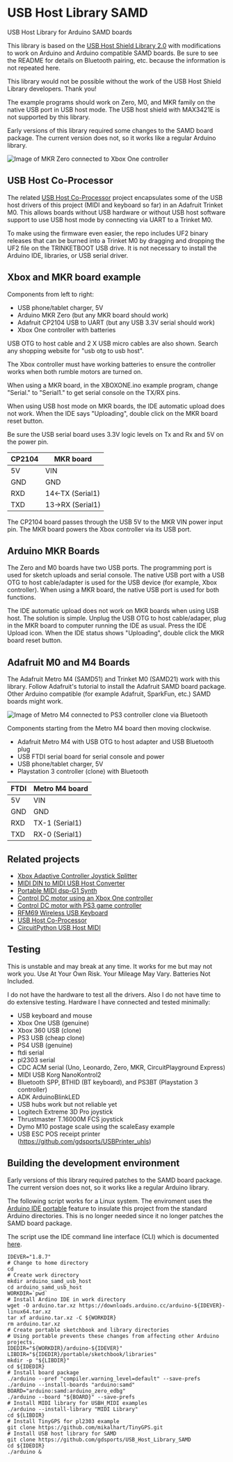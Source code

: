 # USB Host Library SAMD
USB Host Library for Arduino SAMD boards

This library is based on the [USB Host Shield Library
2.0](https://github.com/felis/USB_Host_Shield_2.0) with modifications to work
on Arduino and Arduino compatible SAMD boards. Be sure to see the README for
details on Bluetooth pairing, etc. because the information is not repeated
here.

This library would not be possible without the work of the USB Host Shield
Library developers. Thank you!

The example programs should work on Zero, M0, and MKR family on the native USB
port in USB host mode. The USB host shield with MAX3421E is not supported by
this library.

Early versions of this library required some changes to the SAMD board package.
The current version does not, so it works like a regular Arduino library.

![Image of MKR Zero connected to Xbox One controller](./images/mkrxbox.jpg)

## USB Host Co-Processor

The related [USB Host Co-Processor](https://github.com/gdsports/usbhostcopro)
project encapsulates some of the USB host drivers of this project (MIDI and
keyboard so far) in an Adafruit Trinket M0. This allows boards without USB
hardware or without USB host software support to use USB host mode by
connecting via UART to a Trinket M0.

To make using the firmware even easier, the repo includes UF2 binary releases
that can be burned into a Trinket M0 by dragging and dropping the UF2 file on
the TRINKETBOOT USB drive. It is not necessary to install the Arduino IDE,
libraries, or USB serial driver.

## Xbox and MKR board example

Components from left to right:

* USB phone/tablet charger, 5V
* Arduino MKR Zero (but any MKR board should work)
* Adafruit CP2104 USB to UART (but any USB 3.3V serial should work)
* Xbox One controller with batteries

USB OTG to host cable and 2 X USB micro cables are also shown. Search any
shopping website for "usb otg to usb host".

The Xbox controller must have working batteries to ensure the controller works
when both rumble motors are turned on.

When using a MKR board, in the XBOXONE.ino example program, change "Serial." to
"Serial1." to get serial console on the TX/RX pins.

When using USB host mode on MKR boards, the IDE automatic upload does not work.
When the IDE says "Uploading", double click on the MKR board reset button.

Be sure the USB serial board uses 3.3V logic levels on Tx and Rx and 5V on the
power pin.

CP2104  | MKR board
------  | ---------
5V      | VIN
GND     | GND
RXD     | 14<-TX  (Serial1)
TXD     | 13->RX  (Serial1)

The CP2104 board passes through the USB 5V to the MKR VIN power input pin. The
MKR board powers the Xbox controller via its USB port.

## Arduino MKR Boards

The Zero and M0 boards have two USB ports. The programming port is used for
sketch uploads and serial console. The native USB port with a USB OTG to host
cable/adapter is used for the USB device (for example, Xbox controller). When
using a MKR board, the native USB port is used for both functions.

The IDE automatic upload does not work on MKR boards when using USB host. The
solution is simple. Unplug the USB OTG to host cable/adaper, plug in the MKR
board to computer running the IDE as usual. Press the IDE Upload icon. When the
IDE status shows "Uploading", double click the MKR board reset button.

## Adafruit M0 and M4 Boards

The Adafruit Metro M4 (SAMD51) and Trinket M0 (SAMD21) work with this library.
Follow Adafruit's tutorial to install the Adafruit SAMD board package. Other
Arduino compatible (for example Adafruit, SparkFun, etc.) SAMD boards might
work.

![Image of Metro M4 connected to PS3 controller clone via Bluetooth](./images/ps3bt.jpg)

Components starting from the Metro M4 board then moving clockwise.

* Adafruit Metro M4 with USB OTG to host adapter and USB Bluetooth plug
* USB FTDI serial board for serial console and power
* USB phone/tablet charger, 5V
* Playstation 3 controller (clone) with Bluetooth

FTDI    | Metro M4 board
------  | ---------
5V      | VIN
GND     | GND
RXD     | TX-1  (Serial1)
TXD     | RX-0  (Serial1)

## Related projects

* [Xbox Adaptive Controller Joystick Splitter](https://github.com/gdsports/xac-joystick-splitter)
* [MIDI DIN to MIDI USB Host Converter](https://github.com/gdsports/midiuartusbh)
* [Portable MIDI dsp-G1 Synth](https://github.com/gdsports/dspg1)
* [Control DC motor using an Xbox One controller](https://github.com/gdsports/xbox1motor)
* [Control DC motor with PS3 game controller](https://github.com/gdsports/ps3motor)
* [RFM69 Wireless USB Keyboard](https://github.com/gdsports/rfm69-usb-devices)
* [USB Host Co-Processor](https://github.com/gdsports/usbhostcopro)
* [CircuitPython USB Host MIDI](https://github.com/gdsports/circuitpython_usb_host_midi)

## Testing

This is unstable and may break at any time. It works for me but may not work
you. Use At Your Own Risk. Your Mileage May Vary. Batteries Not Included.

I do not have the hardware to test all the drivers. Also I do not have time to
do extensive testing. Hardware I have connected and tested minimally:

* USB keyboard and mouse
* Xbox One USB (genuine)
* Xbox 360 USB (clone)
* PS3 USB (cheap clone)
* PS4 USB (genuine)
* ftdi serial
* pl2303 serial
* CDC ACM serial (Uno, Leonardo, Zero, MKR, CircuitPlayground Express)
* MIDI USB Korg NanoKontrol2
* Bluetooth SPP, BTHID (BT keyboard), and PS3BT (Playstation 3 controller)
* ADK ArduinoBlinkLED
* USB hubs work but not reliable yet
* Logitech Extreme 3D Pro joystick
* Thrustmaster T.16000M FCS joystick
* Dymo M10 postage scale using the scaleEasy example
* USB ESC POS receipt printer (https://github.com/gdsports/USBPrinter_uhls)

## Building the development environment

Early versions of this library required patches to the SAMD board package.
The current version does not, so it works like a regular Arduino library.

The following script works for a Linux system. The enviroment uses the [Arduino
IDE portable](https://www.arduino.cc/en/Guide/PortableIDE) feature to insulate
this project from the standard Arduino directories. This is no longer needed
since it no longer patches the SAMD board package.

The script use the IDE command line interface (CLI) which is documented
[here](https://github.com/arduino/Arduino/blob/master/build/shared/manpage.adoc).


```
IDEVER="1.8.7"
# Change to home directory
cd
# Create work directory
mkdir arduino_samd_usb_host
cd arduino_samd_usb_host
WORKDIR=`pwd`
# Install Ardino IDE in work directory
wget -O arduino.tar.xz https://downloads.arduino.cc/arduino-${IDEVER}-linux64.tar.xz
tar xf arduino.tar.xz -C ${WORKDIR}
rm arduino.tar.xz
# Create portable sketchbook and library directories
# Using portable prevents these changes from affecting other Arduino projects.
IDEDIR="${WORKDIR}/arduino-${IDEVER}"
LIBDIR="${IDEDIR}/portable/sketchbook/libraries"
mkdir -p "${LIBDIR}"
cd ${IDEDIR}
# Install board package
./arduino --pref "compiler.warning_level=default" --save-prefs
./arduino --install-boards "arduino:samd"
BOARD="arduino:samd:arduino_zero_edbg"
./arduino --board "${BOARD}" --save-prefs
# Install MIDI library for USBH_MIDI examples
./arduino --install-library "MIDI Library"
cd ${LIBDIR}
# Install TinyGPS for pl2303 example
git clone https://github.com/mikalhart/TinyGPS.git
# Install USB host library for SAMD
git clone https://github.com/gdsports/USB_Host_Library_SAMD
cd ${IDEDIR}
./arduino &
````
